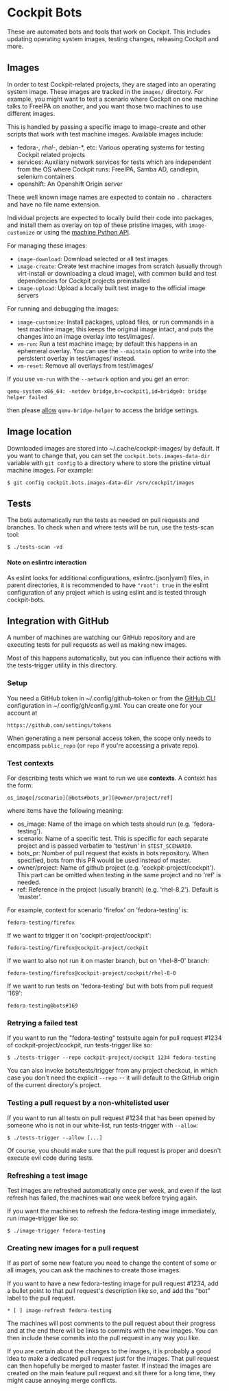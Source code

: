 # Cockpit Bots

These are automated bots and tools that work on Cockpit. This includes updating
operating system images, testing changes, releasing Cockpit and more.

## Images

In order to test Cockpit-related projects, they are staged into an operating
system image. These images are tracked in the `images/` directory. For example,
you might want to test a scenario where Cockpit on one machine talks to FreeIPA
on another, and you want those two machines to use different images.

This is handled by passing a specific image to image-create
and other scripts that work with test machine images. Available images include:

 - fedora-*, rhel-*, debian-*, etc: Various operating systems for testing Cockpit related projects
 - services: Auxiliary network services for tests which are independent from the OS where Cockpit runs: FreeIPA, Samba AD, candlepin, selenium containers
 - openshift: An Openshift Origin server

These well known image names are expected to contain no `.`
characters and have no file name extension.

Individual projects are expected to locally build their code into packages, and
install them as overlay on top of these pristine images, with `image-customize`
or using the [machine Python API](./machine/machine_core/).

For managing these images:

 * `image-download`: Download selected or all test images
 * `image-create`: Create test machine images from scratch (usually through
   virt-install or downloading a cloud image), with common build and test
   dependencies for Cockpit projects preinstalled
 * `image-upload`: Upload a locally built test image to the official image servers

For running and debugging the images:

 * `image-customize`: Install packages, upload files, or run commands in a test machine image; this keeps the original image intact, and puts the changes into an image overlay into test/images/.
 * `vm-run`: Run a test machine image; by default this happens in an ephemeral
   overlay. You can use the `--maintain` option to write into the persistent
   overlay in test/images/ instead.
 * `vm-reset`: Remove all overlays from test/images/

If you use `vm-run` with the `--network` option and you get an error:

    qemu-system-x86_64: -netdev bridge,br=cockpit1,id=bridge0: bridge helper failed

then please [allow][1] `qemu-bridge-helper` to access the bridge settings.

## Image location

Downloaded images are stored into ~/.cache/cockpit-images/ by default. If you
want to change that, you can set the `cockpit.bots.images-data-dir` variable
with `git config` to a directory where to store the pristine virtual machine
images.  For example:

    $ git config cockpit.bots.images-data-dir /srv/cockpit/images

## Tests

The bots automatically run the tests as needed on pull requests
and branches. To check when and where tests will be run, use the
tests-scan tool:

    $ ./tests-scan -vd

#### Note on eslintrc interaction

As eslint looks for additional configurations, eslintrc.(json|yaml) files, in
parent directories, it is recommended to have `"root": true` in the eslint
configuration of any project which is using eslint and is tested through
cockpit-bots.

## Integration with GitHub

A number of machines are watching our GitHub repository and are
executing tests for pull requests as well as making new images.

Most of this happens automatically, but you can influence their
actions with the tests-trigger utility in this directory.

### Setup

You need a GitHub token in ~/.config/github-token or from
the [GitHub CLI](https://cli.github.com/) configuration in
~/.config/gh/config.yml.  You can create one for your account at

    https://github.com/settings/tokens

When generating a new personal access token, the scope only needs to
encompass `public_repo` (or `repo` if you're accessing a private repo).

### Test contexts

For describing tests which we want to run we use __contexts__. A context has the form:

    os_image[/scenario][@bots#bots_pr][@owner/project/ref]

where items have the following meaning:
- os_image: Name of the image on which tests should run (e.g. 'fedora-testing').
- scenario: Name of a specific test. This is specific for each separate project and
  is passed verbatim to 'test/run' in `$TEST_SCENARIO`.
- bots_pr: Number of pull request that exists in bots repository. When specified,
  bots from this PR would be used instead of master.
- owner/project: Name of github project (e.g. 'cockpit-project/cockpit'). This part can
  be omitted when testing in the same project and no 'ref' is needed.
- ref: Reference in the project (usually branch) (e.g. 'rhel-8.2'). Default is 'master'.

For example, context for scenario 'firefox' on 'fedora-testing' is:

    fedora-testing/firefox

If we want to trigger it on 'cockpit-project/cockpit':

    fedora-testing/firefox@cockpit-project/cockpit

If we want to also not run it on master branch, but on 'rhel-8-0' branch:

    fedora-testing/firefox@cockpit-project/cockpit/rhel-8-0

If we want to run tests on 'fedora-testing' but with bots from pull request '169':

    fedora-testing@bots#169

### Retrying a failed test

If you want to run the "fedora-testing" testsuite again for pull
request #1234 of cockpit-project/cockpit, run tests-trigger like so:

    $ ./tests-trigger --repo cockpit-project/cockpit 1234 fedora-testing

You can also invoke bots/tests/trigger from any project checkout, in which case
you don't need the explicit `--repo` -- it will default to the GitHub origin of
the current directory's project.

### Testing a pull request by a non-whitelisted user

If you want to run all tests on pull request #1234 that has been
opened by someone who is not in our white-list, run tests-trigger
with `--allow`:

    $ ./tests-trigger --allow [...]

Of course, you should make sure that the pull request is proper and
doesn't execute evil code during tests.

### Refreshing a test image

Test images are refreshed automatically once per week, and even if the
last refresh has failed, the machines wait one week before trying again.

If you want the machines to refresh the fedora-testing image immediately,
run image-trigger like so:

    $ ./image-trigger fedora-testing

### Creating new images for a pull request

If as part of some new feature you need to change the content of some
or all images, you can ask the machines to create those images.

If you want to have a new fedora-testing image for pull request #1234, add
a bullet point to that pull request's description like so, and add the
"bot" label to the pull request.

    * [ ] image-refresh fedora-testing

The machines will post comments to the pull request about their
progress and at the end there will be links to commits with the new
images.  You can then include these commits into the pull request in
any way you like.

If you are certain about the changes to the images, it is probably a
good idea to make a dedicated pull request just for the images.  That
pull request can then hopefully be merged to master faster.  If
instead the images are created on the main feature pull request and
sit there for a long time, they might cause annoying merge conflicts.

[1]: https://blog.christophersmart.com/2016/08/31/configuring-qemu-bridge-helper-after-access-denied-by-acl-file-error/
